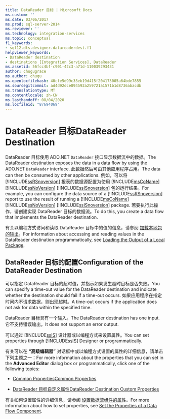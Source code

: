 ```yaml
---
title: DataReader 目标 | Microsoft Docs
ms.custom: ''
ms.date: 03/06/2017
ms.prod: sql-server-2014
ms.reviewer: ''
ms.technology: integration-services
ms.topic: conceptual
f1_keywords:
- sql12.dts.designer.datareaderdest.f1
helpviewer_keywords:
- DataReader destination
- destinations [Integration Services], DataReader
ms.assetid: 56fcc4bf-c901-42c3-a71d-110039293431
author: chugugrace
ms.author: chugu
ms.openlocfilehash: 40cfe5d99c33eb19d415f204173005a64bde7855
ms.sourcegitcommit: ad4d92dce894592a259721a1571b1d8736abacdb
ms.translationtype: MT
ms.contentlocale: zh-CN
ms.lasthandoff: 08/04/2020
ms.locfileid: "87694069"
---
```

# <a name="datareader-destination"></a><span data-ttu-id="a98e2-102">DataReader 目标</span><span class="sxs-lookup"><span data-stu-id="a98e2-102">DataReader Destination</span></span>
  <span data-ttu-id="a98e2-103">DataReader 目标使用 ADO.NET `DataReader` 接口显示数据流中的数据。</span><span class="sxs-lookup"><span data-stu-id="a98e2-103">The DataReader destination exposes the data in a data flow by using the ADO.NET `DataReader` interface.</span></span> <span data-ttu-id="a98e2-104">此数据然后可由其他应用程序占用。</span><span class="sxs-lookup"><span data-stu-id="a98e2-104">The data can then be consumed by other applications.</span></span> <span data-ttu-id="a98e2-105">例如，可以将 [!INCLUDE[ssRSnoversion](../../includes/ssrsnoversion-md.md)] 报表的数据源配置为使用 [!INCLUDE[msCoName](../../includes/msconame-md.md)] [!INCLUDE[ssNoVersion](../../includes/ssnoversion-md.md)] [!INCLUDE[ssISnoversion](../../includes/ssisnoversion-md.md)] 包的运行结果。</span><span class="sxs-lookup"><span data-stu-id="a98e2-105">For example, you can configure the data source of a [!INCLUDE[ssRSnoversion](../../includes/ssrsnoversion-md.md)] report to use the result of running a [!INCLUDE[msCoName](../../includes/msconame-md.md)] [!INCLUDE[ssNoVersion](../../includes/ssnoversion-md.md)] [!INCLUDE[ssISnoversion](../../includes/ssisnoversion-md.md)] package.</span></span> <span data-ttu-id="a98e2-106">若要执行此操作，请创建实现 DataReader 目标的数据流。</span><span class="sxs-lookup"><span data-stu-id="a98e2-106">To do this, you create a data flow that implements the DataReader destination.</span></span>  
  
 <span data-ttu-id="a98e2-107">有关以编程方式访问和读取 DataReader 目标中的值的信息，请参阅 [加载本地包的输出](../run-manage-packages-programmatically/loading-the-output-of-a-local-package.md)。</span><span class="sxs-lookup"><span data-stu-id="a98e2-107">For information about accessing and reading values in the DataReader destination programmatically, see [Loading the Output of a Local Package](../run-manage-packages-programmatically/loading-the-output-of-a-local-package.md).</span></span>  
  
## <a name="configuration-of-the-datareader-destination"></a><span data-ttu-id="a98e2-108">DataReader 目标的配置</span><span class="sxs-lookup"><span data-stu-id="a98e2-108">Configuration of the DataReader Destination</span></span>  
 <span data-ttu-id="a98e2-109">可以指定 DataReader 目标的超时值，并指示如果发生超时目标是否失败。</span><span class="sxs-lookup"><span data-stu-id="a98e2-109">You can specify a time-out value for the DataReader destination and indicate whether the destination should fail if a time-out occurs.</span></span> <span data-ttu-id="a98e2-110">如果应用程序在指定时间内不请求数据，则出现超时。</span><span class="sxs-lookup"><span data-stu-id="a98e2-110">A time-out occurs if the application does not ask for data within the specified time.</span></span>  
  
 <span data-ttu-id="a98e2-111">DataReader 目标具有一个输入。</span><span class="sxs-lookup"><span data-stu-id="a98e2-111">The DataReader destination has one input.</span></span> <span data-ttu-id="a98e2-112">它不支持错误输出。</span><span class="sxs-lookup"><span data-stu-id="a98e2-112">It does not support an error output.</span></span>  
  
 <span data-ttu-id="a98e2-113">可以通过 [!INCLUDE[ssIS](../../includes/ssis-md.md)] 设计器或以编程方式来设置属性。</span><span class="sxs-lookup"><span data-stu-id="a98e2-113">You can set properties through [!INCLUDE[ssIS](../../includes/ssis-md.md)] Designer or programmatically.</span></span>  
  
 <span data-ttu-id="a98e2-114">有关可以在 **“高级编辑器”** 对话框中或以编程方式设置的属性的详细信息，请单击下列主题之一：</span><span class="sxs-lookup"><span data-stu-id="a98e2-114">For more information about the properties that you can set in the **Advanced Editor** dialog box or programmatically, click one of the following topics:</span></span>  
  
-   [<span data-ttu-id="a98e2-115">Common Properties</span><span class="sxs-lookup"><span data-stu-id="a98e2-115">Common Properties</span></span>](../common-properties.md)  
  
-   [<span data-ttu-id="a98e2-116">DataReader 目标自定义属性</span><span class="sxs-lookup"><span data-stu-id="a98e2-116">DataReader Destination Custom Properties</span></span>](datareader-destination-custom-properties.md)  
  
 <span data-ttu-id="a98e2-117">有关如何设置属性的详细信息，请参阅 [设置数据流组件的属性](set-the-properties-of-a-data-flow-component.md)。</span><span class="sxs-lookup"><span data-stu-id="a98e2-117">For more information about how to set properties, see [Set the Properties of a Data Flow Component](set-the-properties-of-a-data-flow-component.md).</span></span>  
  
  
